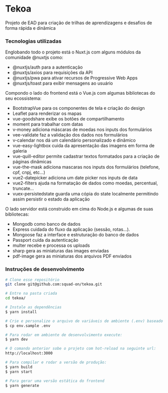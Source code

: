 # Tekoa

Projeto de EAD para criação de trilhas de aprendizagens e desafios de forma rápida e dinâmica

### Tecnologias utilizadas

Englobando todo o projeto está o Nuxt.js com alguns módulos da comunidade @nuxtjs como: 
- @nuxtjs/auth para a autenticação
- @nuxtjs/axios para requisições da API
- @nuxtjs/pwa para ativar recursos de Progressive Web Apps
- @nuxtjs/toast para exibir mensagens ao usuário
 
Compondo o lado do frontend está o Vue.js com algumas bibliotecas do seu ecossistema:
- BootstrapVue para os componentes de tela e criação do design
- Leaflet para renderizar os mapas
- vue-goodshare exibe os botões de compartilhamento
- moment para trabalhar com datas
- v-money adiciona máscaras de moedas nos inputs dos formulários
- vee-validate faz a validação dos dados nos formulários
- v-calendar nos dá um calendário personalizado e dinâmico
- vue-easy-lightbox cuida da apresentação das imagens em forma de galeria
- vue-quill-editor permite cadastrar textos formatados para a criação de páginas dinâmicas
- vue-the-mask adiciona mascaras nos inputs dos formulários (telefone, cpf, cnpj, etc...)
- vue2-datepicker adiciona um date picker nos inputs de data
- vue2-filters ajuda na formatação de dados como moedas, percentual, truncate...
- vuex-persistedstate guarda uma cópia do state localmente permitindo assim persistir o estado da aplicação

O lado servidor está construido em cima do Node.js e algumas de suas bibliotecas:
- Mongodb como banco de dados
- Express cuidada do fluxo da aplicação (sessão, rotas...).
- Mongoose faz a interface e estruturação do banco de dados
- Passport cuida da autenticação
- multer recebe e processa os uploads
- sharp gera as miniaturas das images enviadas
- pdf-image gera as miniaturas dos arquivos PDF enviados

### Instruções de desenvolvimento

```bash
# Clone esse repositório
git clone git@github.com:squad-on/tekoa.git

# Entre na pasta criada
cd tekoa/

# Instale as dependências
$ yarn install

# Crie e personalize o arquivo de variáveis de ambiente (.env) baseado no arquivo de exemplo que está na raiz do projeto (env.sample)
$ cp env.sample .env

# Para rodar em ambiente de desenvolvimento execute:
$ yarn dev

# O comando anterior sobe o projeto com hot-reload na seguinte url:
http://localhost:3000

# Para compilar e rodar a versão de produção:
$ yarn build
$ yarn start

# Para gerar uma versão estática do frontend
$ yarn generate

```


